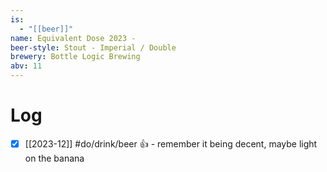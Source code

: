 ```yaml
---
is:
  - "[[beer]]"
name: Equivalent Dose 2023 -
beer-style: Stout - Imperial / Double
brewery: Bottle Logic Brewing
abv: 11
---
```

# Log
- [x] [[2023-12]] #do/drink/beer 👍 - remember it being decent, maybe light on the banana